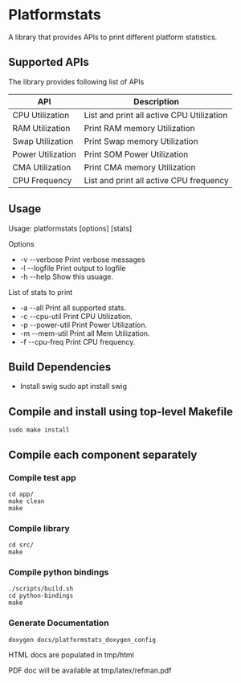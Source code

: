 # Platformstats

A library that provides APIs to print different platform statistics.

## Supported APIs

The library provides following list of APIs

| API     		| Description         				|
|-----------------	|------------------------------------		|
| CPU Utilization     	| List and print all active CPU Utilization 	|
| RAM Utilization 	| Print RAM memory Utilization 		      	|
| Swap Utilization 	| Print Swap memory Utilization		      	|
| Power Utilization 	| Print SOM Power Utilization 		      	|
| CMA Utilization 	| Print CMA memory Utilization 		      	|
| CPU Frequency 	| List and print all active CPU frequency      	|

## Usage
Usage: platformstats [options] [stats]

 Options
*    -v --verbose	Print verbose messages
*    -l --logfile	Print output to logfile
*    -h --help		Show this usuage.

 List of stats to print
*    -a --all		Print all supported stats.
*    -c --cpu-util	Print CPU Utilization.
*    -p --power-util	Print Power Utilization.
*    -m --mem-util	Print all Mem Utilization.
*    -f --cpu-freq	Print CPU frequency.

## Build Dependencies
- Install swig
	sudo apt install swig

## Compile and install using top-level Makefile
	sudo make install

## Compile each component separately
### Compile test app
	cd app/
	make clean
	make
### Compile library
	cd src/
	make
### Compile python bindings
	./scripts/build.sh
	cd python-bindings
	make
### Generate Documentation
	doxygen docs/platformstats_doxygen_config
HTML docs are populated in tmp/html

PDF doc will be available at tmp/latex/refman.pdf
